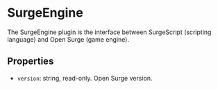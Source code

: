 SurgeEngine
===========

The SurgeEngine plugin is the interface between SurgeScript (scripting language) and Open Surge (game engine).

Properties
----------

* `version`: string, read-only. Open Surge version.
